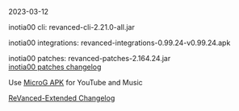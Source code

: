 2023-03-12
  
inotia00 cli: revanced-cli-2.21.0-all.jar  

inotia00 integrations: revanced-integrations-0.99.24-v0.99.24.apk  

inotia00 patches: revanced-patches-2.164.24.jar  
[inotia00 patches changelog](https://github.com/inotia00/revanced-patches/releases/tag/v2.164.24)  

Use [MicroG APK](https://github.com/inotia00/VancedMicroG/releases/latest/download/microg.apk) for YouTube and Music

[ReVanced-Extended Changelog](https://github.com/Kingsmanvn-Official/ReVanced-Extended/blob/main/changelog.md)
